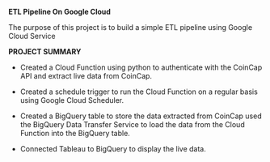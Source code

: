 **ETL Pipeline On Google Cloud**

The purpose of this project is to build a simple ETL pipeline using Google Cloud Service

**PROJECT SUMMARY**
- Created a Cloud Function using python to authenticate with the CoinCap API and extract live data from CoinCap. 
 
- Created a schedule trigger to run the Cloud Function on a regular basis using Google Cloud Scheduler. 
 
- Created a BigQuery table to store the data extracted from CoinCap used the BigQuery Data Transfer Service to load the data from the Cloud Function into the BigQuery table. 
 
- Connected Tableau to BigQuery to display the live data.
